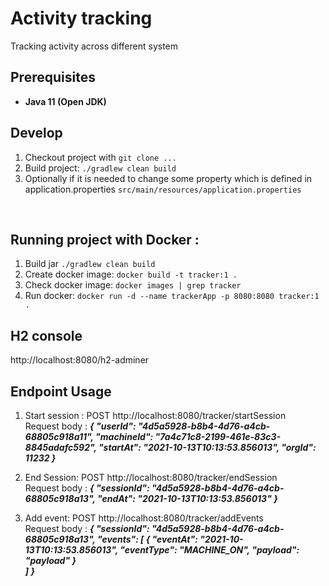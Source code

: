 # Activity tracking
Tracking activity across different system

## Prerequisites

* **Java 11 (Open JDK)**

## Develop

1. Checkout project with `git clone ...`
2. Build project: `./gradlew clean build`
3. Optionally if it is needed to change some property which is defined in
   application.properties `src/main/resources/application.properties` 
<br />



## Running project with Docker :
1. Build jar `./gradlew clean build`
2. Create docker image: `docker build -t tracker:1 .`
3. Check docker image: `docker images | grep tracker`
4. Run docker: `docker run -d --name trackerApp -p 8080:8080 tracker:1 .`
   <br />


## H2 console
http://localhost:8080/h2-adminer

## Endpoint Usage
1. Start session : POST http://localhost:8080/tracker/startSession <br />
    Request body : ___{
   "userId": "4d5a5928-b8b4-4d76-a4cb-68805c918a11",
   "machineId": "7a4c71c8-2199-461e-83c3-8845adafc592",
   "startAt": "2021-10-13T10:13:53.856013",
   "orgId": 11232
   }___
    
2. End Session: POST http://localhost:8080/tracker/endSession <br />
   Request body :   ___{
   "sessionId": "4d5a5928-b8b4-4d76-a4cb-68805c918a13",
   "endAt": "2021-10-13T10:13:53.856013"
   }___

3. Add event: POST http://localhost:8080/tracker/addEvents <br />
   Request body :  ___{
   "sessionId": "4d5a5928-b8b4-4d76-a4cb-68805c918a13",
   "events": [
                {
                    "eventAt": "2021-10-13T10:13:53.856013",
                    "eventType": "MACHINE_ON",
                    "payload": "payload"
                }     
              ]
    }___
